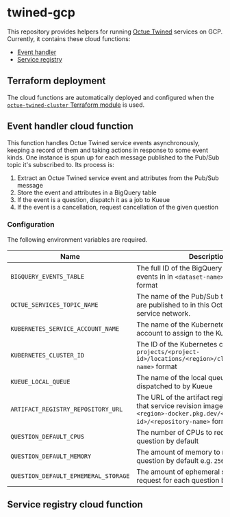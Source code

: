 # twined-gcp

This repository provides helpers for running [Octue Twined](https://octue.com/tools) services on GCP. Currently, it
contains these cloud functions:

- [Event handler](#event-handler-cloud-function)
- [Service registry](#service-registry-cloud-function)

## Terraform deployment

The cloud functions are automatically deployed and configured when the
[`octue-twined-cluster` Terraform module](https://github.com/octue/terraform-octue-twined-cluster) is used.

## Event handler cloud function

This function handles Octue Twined service events asynchronously, keeping a record of them and taking actions in
response to some event kinds. One instance is spun up for each message published to the Pub/Sub topic it's subscribed
to. Its process is:

1. Extract an Octue Twined service event and attributes from the Pub/Sub message
2. Store the event and attributes in a BigQuery table
3. If the event is a question, dispatch it as a job to Kueue
4. If the event is a cancellation, request cancellation of the given question

### Configuration

The following environment variables are required.

| Name                                 | Description                                                                                                                                               |
| ------------------------------------ | --------------------------------------------------------------------------------------------------------------------------------------------------------- |
| `BIGQUERY_EVENTS_TABLE`              | The full ID of the BigQuery table to store events in in `<dataset-name>.<table-name>` format                                                              |
| `OCTUE_SERVICES_TOPIC_NAME`          | The name of the Pub/Sub topic that events are published to in this Octue Twined service network.                                                          |
| `KUBERNETES_SERVICE_ACCOUNT_NAME`    | The name of the Kubernetes service account to assign to the Kueue jobs                                                                                    |
| `KUBERNETES_CLUSTER_ID`              | The ID of the Kubernetes cluster in `projects/<project-id>/locations/<region>/clusters/<cluster-name>` format                                             |
| `KUEUE_LOCAL_QUEUE`                  | The name of the local queue that jobs are dispatched to by Kueue                                                                                          |
| `ARTIFACT_REGISTRY_REPOSITORY_URL`   | The URL of the artifact registry repository that service revision images are stored in in `<region>-docker.pkg.dev/<project-id>/<repository-name>` format |
| `QUESTION_DEFAULT_CPUS`              | The number of CPUs to request for each question by default                                                                                                |
| `QUESTION_DEFAULT_MEMORY`            | The amount of memory to request for each question by default e.g. `256Mi`                                                                                 |
| `QUESTION_DEFAULT_EPHEMERAL_STORAGE` | The amount of ephemeral storage to request for each question by default e.g. `1Gi`                                                                        |

## Service registry cloud function
